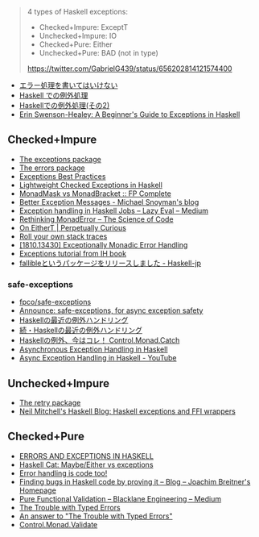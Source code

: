 > 4 types of Haskell exceptions:
> * Checked+Impure: ExceptT
> * Unchecked+Impure: IO
> * Checked+Pure: Either
> * Unchecked+Pure: BAD (not in type) 
> 
> <https://twitter.com/GabrielG439/status/656202814121574400>

* [エラー処理を書いてはいけない](http://tanakh.jp/pub/pfi-seminar-2011-12-08.html)
* [Haskell での例外処理](http://d.hatena.ne.jp/kazu-yamamoto/20120604/1338802792)
* [Haskellでの例外処理(その2)](http://d.hatena.ne.jp/kazu-yamamoto/20120605/1338871044)
* [Erin Swenson-Healey: A Beginner's Guide to Exceptions in Haskell](https://www.youtube.com/watch?v=PWS0Whf6-wc)

## Checked+Impure
* [The exceptions package](http://hackage.haskell.org/package/exceptions)
* [The errors package](http://hackage.haskell.org/package/errors)
* [Exceptions Best Practices](https://www.schoolofhaskell.com/user/commercial/content/exceptions-best-practices)
* [Lightweight Checked Exceptions in Haskell](http://www.well-typed.com/blog/2015/07/checked-exceptions/)
* [MonadMask vs MonadBracket :: FP Complete](https://www.fpcomplete.com/blog/2017/02/monadmask-vs-monadbracket)
* [Better Exception Messages - Michael Snoyman's blog](http://www.snoyman.com/blog/2017/02/better-exception-messages)
* [Exception handling in Haskell Jobs – Lazy Eval – Medium](https://medium.com/lazy-eval/exception-handling-in-haskell-jobs-383835fb73e6)
* [Rethinking MonadError – The Science of Code](https://lukajcb.github.io/blog/functional/2018/04/15/rethinking-monaderror.html)
* [On EitherT \| Perpetually Curious](http://lambdafoo.com/blog/2018/06/22/transformers-either/)
* [Roll your own stack traces](https://www.michaelpj.com/blog/2018/09/16/roll-your-own-stacktraces.html)
* [[1810.13430] Exceptionally Monadic Error Handling](https://arxiv.org/abs/1810.13430)
* [Exceptions tutorial from IH book](https://markkarpov.com/tutorial/exceptions.html)
* [fallibleというパッケージをリリースしました - Haskell-jp](https://haskell.jp/blog/posts/2019/fallible.html)

### safe-exceptions
* [fpco/safe-exceptions](https://github.com/fpco/safe-exceptions)
* [Announce: safe-exceptions, for async exception safety](https://www.fpcomplete.com/blog/2016/06/announce-safe-exceptions)
* [Haskellの最近の例外ハンドリング](http://syocy.hatenablog.com/entry/2016/07/02/174426)
* [続・Haskellの最近の例外ハンドリング](http://syocy.hatenablog.com/entry/2016/08/28/175500)
* [Haskellの例外、今はコレ！ Control.Monad.Catch](http://qiita.com/aiya000/items/6700753df2dfb9ae942e)
* [Asynchronous Exception Handling in Haskell](https://www.fpcomplete.com/blog/2018/04/async-exception-handling-haskell)
* [Async Exception Handling in Haskell - YouTube](https://www.youtube.com/watch?v=T5y8sFmCFnA)

## Unchecked+Impure
* [The retry package](https://hackage.haskell.org/package/retry)
* [Neil Mitchell's Haskell Blog: Haskell exceptions and FFI wrappers](https://neilmitchell.blogspot.jp/2017/11/haskell-exceptions-and-ffi-wrappers.html)

## Checked+Pure
* [ERRORS AND EXCEPTIONS IN HASKELL](http://www.stackbuilders.com/news/errors-and-exceptions-in-haskell)
* [Haskell Cat: Maybe/Either vs exceptions](https://www.youtube.com/watch?v=8xkG660D6bI)
* [Error handling is code too!](http://cs-syd.eu/posts/2016-03-13-error-handling-is-code-too.html)
* [Finding bugs in Haskell code by proving it – Blog – Joachim Breitner's Homepage](https://www.joachim-breitner.de/blog/734-Finding_bugs_in_Haskell_code_by_proving_it)
* [Pure Functional Validation – Blacklane Engineering – Medium](https://medium.com/blacklane-engineering/pure-functional-validation-64a7885d22ac)
* [The Trouble with Typed Errors](https://www.parsonsmatt.org/2018/11/03/trouble_with_typed_errors.html)
* [An answer to "The Trouble with Typed Errors"](http://www.sylvain-henry.info/home/posts/2018-11-04-trouble-with-typed-errors.html)
* [Control.Monad.Validate](https://hackage.haskell.org/package/monad-validate-1.1.0.0/docs/Control-Monad-Validate.html)
